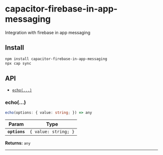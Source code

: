 # capacitor-firebase-in-app-messaging

Integration with firebase in app messaging

## Install

```bash
npm install capacitor-firebase-in-app-messaging
npx cap sync
```

## API

<docgen-index>

* [`echo(...)`](#echo)

</docgen-index>

<docgen-api>
<!--Update the source file JSDoc comments and rerun docgen to update the docs below-->

### echo(...)

```typescript
echo(options: { value: string; }) => any
```

| Param         | Type                            |
| ------------- | ------------------------------- |
| **`options`** | <code>{ value: string; }</code> |

**Returns:** <code>any</code>

--------------------

</docgen-api>
